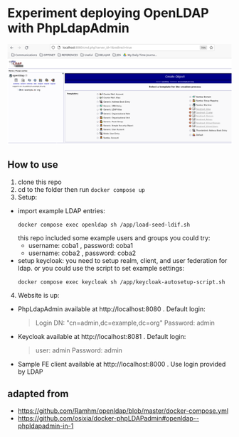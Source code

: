 Experiment deploying OpenLDAP with PhpLdapAdmin
===============================================

![Screenshot](/misc/screenshot.png?raw=true "Example local PhpLdapAdmin instance")

## How to use
1. clone this repo
2. cd to the folder then run `docker compose up`
3. Setup:
  - import example LDAP entries:
    ```
    docker compose exec openldap sh /app/load-seed-ldif.sh
    ```
    this repo included some example users and groups you could try:
    - username: coba1 , password: coba1
    - username: coba2 , password: coba2
  - setup keycloak:
    you need to setup realm, client, and user federation for ldap. or you could use the script to set example settings:
    ```
    docker compose exec keycloak sh /app/keycloak-autosetup-script.sh

    ```
4. Website is up:
  - PhpLdapAdmin available at http://localhost:8080 . Default login:
    > Login DN: "cn=admin,dc=example,dc=org"
    > Password: admin
  - Keycloak available at http://localhost:8081 . Default login:
    > user: admin
    > Password: admin
  - Sample FE client available at http://localhost:8000 . Use login provided by LDAP

## adapted from
- https://github.com/Ramhm/openldap/blob/master/docker-compose.yml
- https://github.com/osixia/docker-phpLDAPadmin#openldap--phpldapadmin-in-1

